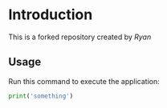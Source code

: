 # Introduction

This is a forked repository created by *Ryan*

## Usage

Run this command to execute the application:

```python
print('something')
 ```
